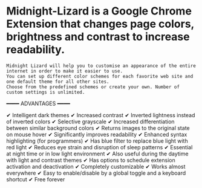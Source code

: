 # Midnight-Lizard is a Google Chrome Extension that changes page colors, brightness and contrast to increase readability.

    Midnight Lizard will help you to customise an appearance of the entire internet in order to make it easier to use.
    You can set up different color schemes for each favorite web site and one default theme for all other sites.
    Choose from the predefined schemes or create your own. Number of custom settings is unlimited.

━━━━ ADVANTAGES ━━━━

  ✔ Intelligent dark themes
  ✔ Increased contrast
  ✔ Inverted lightness instead of inverted colors
  ✔ Selective grayscale
  ✔ Increased differentiation between similar background colors
  ✔ Returns images to the original state on mouse hover
  ✔ Significantly improves readability
  ✔ Enhanced syntax highlighting (for programmers)
  ✔ Has blue filter to replace blue light with red light
  ✔ Reduces eye strain and disruption of sleep patterns
  ✔ Essential at night time or in low light environment
  ✔ Also useful during the daytime with light and contrast themes
  ✔ Has options to schedule extension activation and deactivation
  ✔ Completely customizable
  ✔ Works almost everywhere
  ✔ Easy to enable/disable by a global toggle and a keyboard shortcut
  ✔ Free forever